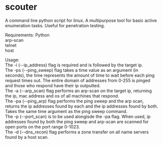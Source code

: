 # scouter
A command line python script for linux. A multipurpose tool for basic active enumeration tasks. Useful for penetration testing.

Requirements:
Python  
arp-scan  
telnet  
host  

Usage:  
The -i (--ip_address) flag is required and is followed by the target ip.   
The -ps (--ping_sweep) flag takes a time value as an argument (in seconds), the time represents the amount of time to wait before each ping request times out. The entire domain of addresses from 0-255 is pinged and those who respond have their ip outputted.  
The -a (--arp_scan) flag performs an arp-scan on the target ip, returning the ip, mac address and os of all machines that respond.  
The -pa (--ping_arp) flag performs the ping sweep and the arp scan, returns the ip addresses found by each and the ip addresses found by both. Takes the same time argument as the ping sweep command.  
The -p (--port_scan) is to be used alongisde the -pa flag. When used, ip addresses found by both the ping sweep and arp-scan are scanned for open ports on the port range 0-1023.  
The -d (--dns_recon) flag performs a zone transfer on all name servers found by a host scan.  
